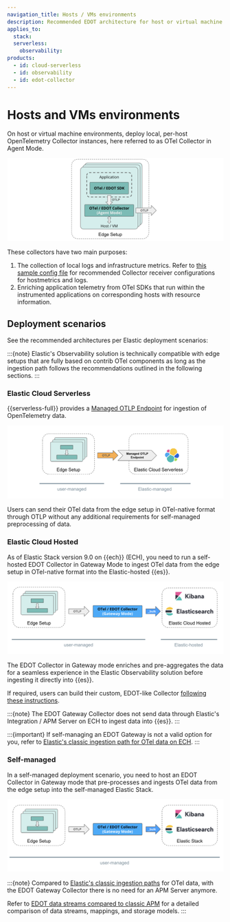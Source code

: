 ```yaml
---
navigation_title: Hosts / VMs environments
description: Recommended EDOT architecture for host or virtual machine environments.
applies_to:
  stack:
  serverless:
    observability:
products:
  - id: cloud-serverless
  - id: observability
  - id: edot-collector
---
```


# Hosts and VMs environments

On host or virtual machine environments, deploy local, per-host OpenTelemetry Collector instances, here referred to as OTel Collector in Agent Mode.

![VM-Edge](../images/arch-vm-edge.png)

These collectors have two main purposes:

1.  The collection of local logs and infrastructure metrics. Refer to [this sample config file](https://github.com/elastic/elastic-agent/blob/main/internal/pkg/otel/samples/linux/managed_otlp/platformlogs_hostmetrics.yml) for recommended Collector receiver configurations for hostmetrics and logs.
2.  Enriching application telemetry from OTel SDKs that run within the instrumented applications on corresponding hosts with resource information.

## Deployment scenarios

See the recommended architectures per Elastic deployment scenarios:

:::{note}
Elastic's Observability solution is technically compatible with edge setups that are fully based on contrib OTel components as long as the ingestion path follows the recommendations outlined in the following sections.
:::

### Elastic Cloud Serverless

{{serverless-full}} provides a [Managed OTLP Endpoint](/reference/motlp.md) for ingestion of OpenTelemetry data.

![VM-Serverless](../images/arch-vm-serverless.png)

Users can send their OTel data from the edge setup in OTel-native format through OTLP without any additional requirements for self-managed preprocessing of data.

### Elastic Cloud Hosted

As of Elastic Stack version 9.0 on {{ech}} (ECH), you need to run a self-hosted EDOT Collector in Gateway Mode to ingest OTel data from the edge setup in OTel-native format into the Elastic-hosted {{es}}.

![VM-ECH](../images/arch-vm-ech.png)

The EDOT Collector in Gateway mode enriches and pre-aggregates the data for a seamless experience in the Elastic Observability solution before ingesting it directly into {{es}}.

If required, users can build their custom, EDOT-like Collector
[following these instructions](elastic-agent://reference/edot-collector/custom-collector.md).

:::{note}
The EDOT Gateway Collector does not send data through Elastic's Integration / APM Server on ECH to ingest data into {{es}}.
:::

:::{important}
If self-managing an EDOT Gateway is not a valid option for you, refer to [Elastic's classic ingestion path for OTel data on ECH](docs-content://solutions/observability/apm/use-opentelemetry-with-apm.md).
:::

### Self-managed

In a self-managed deployment scenario, you need to host an EDOT Collector in Gateway mode that pre-processes and ingests OTel data from the edge setup into the self-managed Elastic Stack.

![VM-self-managed](../images/arch-vm-self-managed.png)

:::{note}
Compared to [Elastic's classic ingestion paths](docs-content://solutions/observability/apm/use-opentelemetry-with-apm.md) for OTel data, with the EDOT Gateway Collector there is no need for an APM Server anymore. 

Refer to [EDOT data streams compared to classic APM](../compatibility/data-streams.md) for a detailed comparison of data streams, mappings, and storage models.
:::